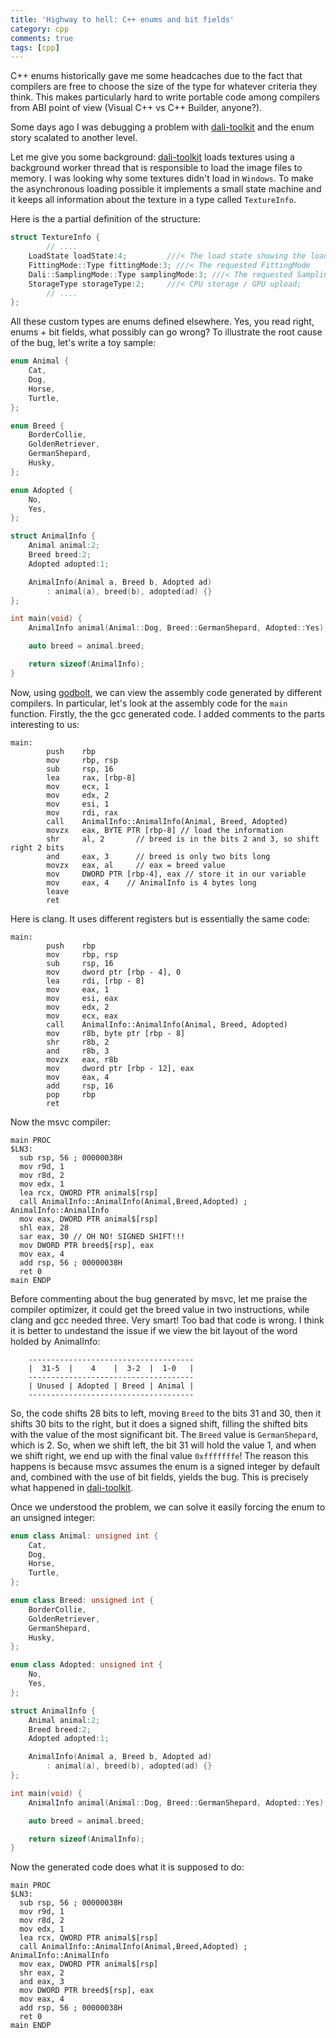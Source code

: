 ```yaml
---
title: 'Highway to hell: C++ enums and bit fields'
category: cpp
comments: true
tags: [cpp]
---
```


C++ enums historically gave me some headcaches due to the fact that compilers are free to choose the size
of the type for whatever criteria they think. This makes particularly hard to write portable code among
compilers from ABI point of view (Visual C++ vs C++ Builder, anyone?).

Some days ago I was debugging a problem with [dali-toolkit](https://github.com/dalihub/dali-toolkit)
and the enum story scalated to another level.

Let me give you some background: [dali-toolkit](https://github.com/dalihub/dali-toolkit) loads textures
using a background worker thread that is responsible to load the image files to memory. I was looking
why some textures didn't load in `Windows`. To make the asynchronous loading possible it implements
a small state machine and it keeps all information about the texture in a type called `TextureInfo`.

Here is the a partial definition of the structure:

```cpp
struct TextureInfo {
		// ....
    LoadState loadState:4;         ///< The load state showing the load progress of the Texture
    FittingMode::Type fittingMode:3; ///< The requested FittingMode
    Dali::SamplingMode::Type samplingMode:3; ///< The requested SamplingMode
    StorageType storageType:2;     ///< CPU storage / GPU upload;
		// ....
};
```

All these custom types are enums defined elsewhere. Yes, you read right, enums + bit fields, what
possibly can go wrong? To illustrate the root cause of the bug, let's write a toy sample:

```cpp
enum Animal {
    Cat,
    Dog,
    Horse,
    Turtle,
};

enum Breed {
    BorderCollie,
    GoldenRetriever,
    GermanShepard,
    Husky,
};

enum Adopted {
    No,
    Yes,
};

struct AnimalInfo {
    Animal animal:2;
    Breed breed:2;
    Adopted adopted:1;

    AnimalInfo(Animal a, Breed b, Adopted ad)
        : animal(a), breed(b), adopted(ad) {}
};

int main(void) {
    AnimalInfo animal(Animal::Dog, Breed::GermanShepard, Adopted::Yes);

    auto breed = animal.breed;

    return sizeof(AnimalInfo);
}
```

Now, using [godbolt](https://godbolt.org), we can view the assembly code generated by different compilers.
In particular, let's look at the assembly code for the `main` function. Firstly, the the gcc generated
code. I added comments to the parts interesting to us:

```
main:
        push    rbp
        mov     rbp, rsp
        sub     rsp, 16
        lea     rax, [rbp-8]
        mov     ecx, 1
        mov     edx, 2
        mov     esi, 1
        mov     rdi, rax
        call    AnimalInfo::AnimalInfo(Animal, Breed, Adopted)
        movzx   eax, BYTE PTR [rbp-8] // load the information
        shr     al, 2   	// breed is in the bits 2 and 3, so shift right 2 bits
        and     eax, 3  	// breed is only two bits long
        movzx   eax, al  	// eax = breed value
        mov     DWORD PTR [rbp-4], eax // store it in our variable
        mov     eax, 4    // AnimalInfo is 4 bytes long
        leave
        ret
```

Here is clang. It uses different registers but is essentially the same code:

```
main:
        push    rbp
        mov     rbp, rsp
        sub     rsp, 16
        mov     dword ptr [rbp - 4], 0
        lea     rdi, [rbp - 8]
        mov     eax, 1
        mov     esi, eax
        mov     edx, 2
        mov     ecx, eax
        call    AnimalInfo::AnimalInfo(Animal, Breed, Adopted)
        mov     r8b, byte ptr [rbp - 8]
        shr     r8b, 2
        and     r8b, 3
        movzx   eax, r8b
        mov     dword ptr [rbp - 12], eax
        mov     eax, 4
        add     rsp, 16
        pop     rbp
        ret
```

Now the msvc compiler:

```
main PROC
$LN3:
  sub rsp, 56 ; 00000038H
  mov r9d, 1
  mov r8d, 2
  mov edx, 1
  lea rcx, QWORD PTR animal$[rsp]
  call AnimalInfo::AnimalInfo(Animal,Breed,Adopted) ; AnimalInfo::AnimalInfo
  mov eax, DWORD PTR animal$[rsp]
  shl eax, 28
  sar eax, 30 // OH NO! SIGNED SHIFT!!!
  mov DWORD PTR breed$[rsp], eax
  mov eax, 4
  add rsp, 56 ; 00000038H
  ret 0
main ENDP
```

Before commenting about the bug generated by msvc, let me praise the compiler optimizer,
it could get the breed value in two instructions, while clang and gcc needed three.
Very smart! Too bad that code is wrong. I think it is better to undestand the issue if we
view the bit layout of the word holded by AnimalInfo:

```
	-------------------------------------
	|  31-5  |    4    |  3-2  |  1-0   |
	-------------------------------------
	| Unused | Adopted | Breed | Animal |
	-------------------------------------
```

So, the code shifts 28 bits to left, moving `Breed` to the bits 31 and 30, then it
shifts 30 bits to the right, but it does a signed shift, filling the
shifted bits with the value of the most significant bit. The `Breed` value is
`GermanShepard`, which is 2. So, when we shift left, the bit 31 will hold the value
1, and when we shift right, we end up with the final value `0xfffffffe`! The reason this happens
is because msvc assumes the enum is a signed integer by default and, combined with
the use of bit fields, yields the bug. This is precisely what happened in
[dali-toolkit](https://github.com/dalihub/dali-toolkit).

Once we understood the problem, we can solve it easily forcing the enum to an unsigned integer:

```cpp
enum class Animal: unsigned int {
    Cat,
    Dog,
    Horse,
    Turtle,
};

enum class Breed: unsigned int {
    BorderCollie,
    GoldenRetriever,
    GermanShepard,
    Husky,
};

enum class Adopted: unsigned int {
    No,
    Yes,
};

struct AnimalInfo {
    Animal animal:2;
    Breed breed:2;
    Adopted adopted:1;

    AnimalInfo(Animal a, Breed b, Adopted ad)
        : animal(a), breed(b), adopted(ad) {}
};

int main(void) {
    AnimalInfo animal(Animal::Dog, Breed::GermanShepard, Adopted::Yes);

    auto breed = animal.breed;

    return sizeof(AnimalInfo);
}
```

Now the generated code does what it is supposed to do:

```
main PROC
$LN3:
  sub rsp, 56 ; 00000038H
  mov r9d, 1
  mov r8d, 2
  mov edx, 1
  lea rcx, QWORD PTR animal$[rsp]
  call AnimalInfo::AnimalInfo(Animal,Breed,Adopted) ; AnimalInfo::AnimalInfo
  mov eax, DWORD PTR animal$[rsp]
  shr eax, 2
  and eax, 3
  mov DWORD PTR breed$[rsp], eax
  mov eax, 4
  add rsp, 56 ; 00000038H
  ret 0
main ENDP
```
